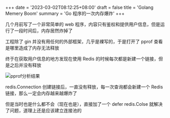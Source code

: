+++
date = '2023-03-02T08:12:25+08:00'
draft = false
title = 'Golang Memery Boom'
summary = 'Go 程序的一次内存爆炸'
+++

几个月前写了一个非常简单的 web 程序，内容只有鉴权和提供用户信息，但是运行了一段时间后，内存居然炸掉了

工程除了 gin 并没有用任何的外部框架，几乎是裸写的，于是打开了 pprof 查看是哪里造成了内存无法释放

终于在获取用户信息的地方发现在使用 Redis 的时候每次都是新建一个链接，但是之后并没有释放

![pprof分析结果](/images/go-pprof.png)

redis.Connection 创建链接后，一直没有释放，每一次查询都会新建一个 Redis 链接，那么一定会内存越来越爆炸了

但是当时也是什么都不会（现在也是），直接加了一个 defer redis.Colse 就解决了问题，道理上还是应该建立连接池的